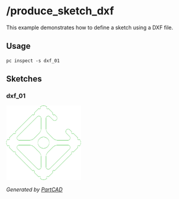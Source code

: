 # /produce_sketch_dxf

This example demonstrates how to define a sketch using a DXF file.

## Usage
```shell
pc inspect -s dxf_01
```


## Sketches

### dxf_01
<img src="./dxf_01.svg" width="200" height="200">

*Generated by [PartCAD](https://partcad.org/)*
